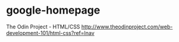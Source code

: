 # google-homepage
The Odin Project - HTML/CSS
http://www.theodinproject.com/web-development-101/html-css?ref=lnav